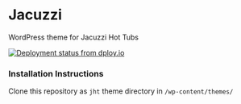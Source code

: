 # Jacuzzi
WordPress theme for Jacuzzi Hot Tubs

[![Deployment status from dploy.io](https://nlk.dploy.io/badge/34534835920074/22644.png)](http://dploy.io)

### Installation Instructions
Clone this repository as `jht` theme directory in `/wp-content/themes/`